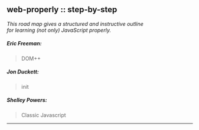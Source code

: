 ## web-properly :: step-by-step
_This road map gives a structured and instructive outline <br>for learning (not only) JavaScript properly._

<!-- ###### _deadline: Jun. 2016, inc. | stopped at: Jeremy McPeak, p.99(e125);_<br> -->

##### Eric Freeman:
> DOM++


##### Jon Duckett:
> init


#####  Shelley Powers:
> Classic Javascript<br>


<!-- ##### JavaScriptIsSexy.com:
> \#7 - Read article [JavaScript Objects in Detail](http://javascriptissexy.com/javascript-objects-in-detail/ "http://javascriptissexy.com/javascript-objects-in-detail/") -->


<!-- ##### [Codecademy.com](http://codecademy.com/ "codecademy.com"):
Work through the last three sections of the Codecademy JavaScript track:   
> \# 8 - “Data Structures,”    <br> -->


<!-- #### Jeremy McPeak:
> \#11 - 5ED - Chapter 8 (Programming the Browser) - p.205-228 / (4ED:189-218);<br>
> \#12 - 4ED - Chapter 15 (JavaScript Frameworks) - p.527-536, and stop just after you complete this section: “Digging Deeper Into jQuery”;<br> -->


<!-- #### [Codecademy.com](http://codecademy.com/ "codecademy.com"):
> \#13 - Work through the entire [jQuery Track](http://www.codecademy.com/tracks/jquery "http://www.codecademy.com/tracks/jquery") on Codecademy. -->


---


<!--
##Progress:

2016-04-27: init README


 -->

<!---

Eric Freeman:

Jon Duckett:

Jeremy McPeak:

Shelley Powers::JavaScript Cookbook, 2nd Edition

Lynda.com::jQuery

codeacademy.com

-->
